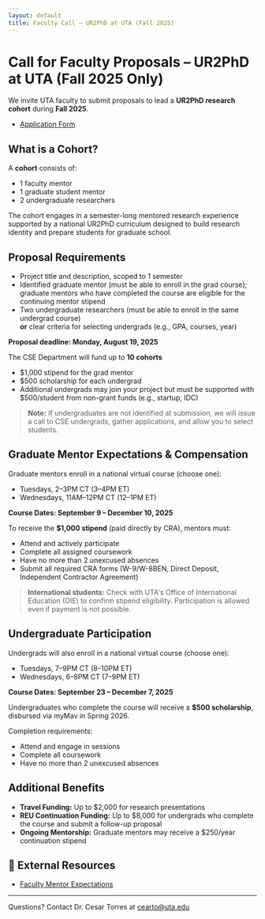 ```yaml
---
layout: default
title: Faculty Call – UR2PhD at UTA (Fall 2025)
---
```


# Call for Faculty Proposals – UR2PhD at UTA (Fall 2025 Only)

We invite UTA faculty to submit proposals to lead a **UR2PhD research cohort** during **Fall 2025**.

- [Application Form](https://forms.office.com/r/RzaKTe3zuZ)

## What is a Cohort?

A **cohort** consists of:

- 1 faculty mentor  
- 1 graduate student mentor  
- 2 undergraduate researchers  

The cohort engages in a semester-long mentored research experience supported by a national UR2PhD curriculum designed to build research identity and prepare students for graduate school.

## Proposal Requirements

- Project title and description, scoped to 1 semester  
- Identified graduate mentor (must be able to enroll in the grad course); graduate mentors who have completed the course are eligible for the continuing mentor stipend  
- Two undergraduate researchers (must be able to enroll in the same undergrad course)  
  **or** clear criteria for selecting undergrads (e.g., GPA, courses, year)  

**Proposal deadline: Monday, August 19, 2025**

The CSE Department will fund up to **10 cohorts**  
- $1,000 stipend for the grad mentor  
- $500 scholarship for each undergrad  
- Additional undergrads may join your project but must be supported with $500/student from non-grant funds (e.g., startup, IDC)

> **Note:** If undergraduates are not identified at submission, we will issue a call to CSE undergrads, gather applications, and allow you to select students.

## Graduate Mentor Expectations & Compensation

Graduate mentors enroll in a national virtual course (choose one):

- Tuesdays, 2–3PM CT (3–4PM ET)  
- Wednesdays, 11AM–12PM CT (12–1PM ET)  

**Course Dates: September 9 – December 10, 2025**

To receive the **$1,000 stipend** (paid directly by CRA), mentors must:

- Attend and actively participate  
- Complete all assigned coursework  
- Have no more than 2 unexcused absences  
- Submit all required CRA forms (W-9/W-8BEN, Direct Deposit, Independent Contractor Agreement)

> **International students:** Check with UTA's Office of International Education (OIE) to confirm stipend eligibility. Participation is allowed even if payment is not possible.

## Undergraduate Participation

Undergrads will also enroll in a national virtual course (choose one):

- Tuesdays, 7–9PM CT (8–10PM ET)  
- Wednesdays, 6–8PM CT (7–9PM ET)  

**Course Dates: September 23 – December 7, 2025**

Undergraduates who complete the course will receive a **$500 scholarship**, disbursed via myMav in Spring 2026.

Completion requirements:

- Attend and engage in sessions  
- Complete all coursework  
- Have no more than 2 unexcused absences  

## Additional Benefits

- **Travel Funding:** Up to $2,000 for research presentations  
- **REU Continuation Funding:** Up to $8,000 for undergrads who complete the course and submit a follow-up proposal  
- **Ongoing Mentorship:** Graduate mentors may receive a $250/year continuation stipend

## 🔗 External Resources

- [Faculty Mentor Expectations](https://cra.org/ur2phd/for-faculty-mentors/faculty-mentor-expectations/)

---

Questions? Contact Dr. Cesar Torres at [cearto@uta.edu](mailto:cearto@uta.edu)
